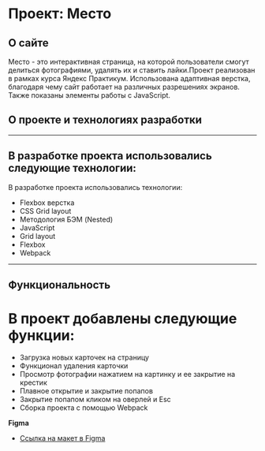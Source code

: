 # Проект: Место

## О сайте

Место - это интерактивная страница, на которой пользователи cмогут делиться фотографиями, удалять их и ставить лайки.Проект реализован в рамках курса Яндекс Практикум. Использована адаптивная верстка, благодаря чему сайт работает на различных разрешениях экранов. Также показаны элементы работы с JavaScript.

## О проекте и технологиях разработки
---
## В разработке проекта использовались следующие технологии:

В разработке проекта использовались технологии:
- Flexbox верстка
- CSS Grid layout
- Методология БЭМ (Nested)
- JavaScript
- Grid layout
- Flexbox
- Webpack

---
## Функциональность

# В проект добавлены следующие функции:
- Загрузка новых карточек на страницу
- Функционал удаления карточки
- Просмотр фотографии нажатием на картинку и ее закрытие на крестик
- Плавное открытие и закрытие попапов
- Закрытие попапом кликом на оверлей и Esc
- Сборка проекта с помощью Webpack

**Figma**

* [Ссылка на макет в Figma](https://www.figma.com/file/2cn9N9jSkmxD84oJik7xL7/JavaScript.-Sprint-4?node-id=0%3A1)
